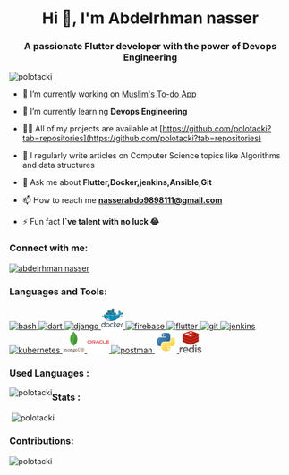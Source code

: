 <h1 align="center">Hi 👋, I'm Abdelrhman nasser</h1>
<h3 align="center">A passionate Flutter developer with the power of Devops Engineering</h3>

<p align="left"> <img src="https://komarev.com/ghpvc/?username=polotacki&label=Profile%20views&color=0e75b6&style=flat" alt="polotacki" /> </p>

- 🔭 I’m currently working on [Muslim's To-do App](https://github.com/polotacki/Muslim-Todo-Flutter.git)

- 🌱 I’m currently learning **Devops Engineering**

- 👨‍💻 All of my projects are available at [https://github.com/polotacki?tab=repositories](https://github.com/polotacki?tab=repositories)

- 📝 I regularly write articles on Computer Science topics like Algorithms and data structures

- 💬 Ask me about **Flutter,Docker,jenkins,Ansible,Git**

- 📫 How to reach me **nasserabdo9898111@gmail.com**

- ⚡ Fun fact **I`ve talent with no luck 😂**

<h3 align="left">Connect with me:</h3>
<p align="left">
<a href="https://linkedin.com/in/abdelrhman nasser" target="blank"><img align="center" src="https://raw.githubusercontent.com/rahuldkjain/github-profile-readme-generator/master/src/images/icons/Social/linked-in-alt.svg" alt="abdelrhman nasser" height="30" width="40" /></a>
</p>

<h3 align="left">Languages and Tools:</h3>
<p align="left"> <a href="https://www.gnu.org/software/bash/" target="_blank" rel="noreferrer"> <img src="https://www.vectorlogo.zone/logos/gnu_bash/gnu_bash-icon.svg" alt="bash" width="40" height="40"/> </a> <a href="https://dart.dev" target="_blank" rel="noreferrer"> <img src="https://www.vectorlogo.zone/logos/dartlang/dartlang-icon.svg" alt="dart" width="40" height="40"/> </a> <a href="https://www.djangoproject.com/" target="_blank" rel="noreferrer"> <img src="https://cdn.worldvectorlogo.com/logos/django.svg" alt="django" width="40" height="40"/> </a> <a href="https://www.docker.com/" target="_blank" rel="noreferrer"> <img src="https://raw.githubusercontent.com/devicons/devicon/master/icons/docker/docker-original-wordmark.svg" alt="docker" width="40" height="40"/> </a> <a href="https://firebase.google.com/" target="_blank" rel="noreferrer"> <img src="https://www.vectorlogo.zone/logos/firebase/firebase-icon.svg" alt="firebase" width="40" height="40"/> </a> <a href="https://flutter.dev" target="_blank" rel="noreferrer"> <img src="https://www.vectorlogo.zone/logos/flutterio/flutterio-icon.svg" alt="flutter" width="40" height="40"/> </a> <a href="https://git-scm.com/" target="_blank" rel="noreferrer"> <img src="https://www.vectorlogo.zone/logos/git-scm/git-scm-icon.svg" alt="git" width="40" height="40"/> </a> <a href="https://www.jenkins.io" target="_blank" rel="noreferrer"> <img src="https://www.vectorlogo.zone/logos/jenkins/jenkins-icon.svg" alt="jenkins" width="40" height="40"/> </a> <a href="https://kubernetes.io" target="_blank" rel="noreferrer"> <img src="https://www.vectorlogo.zone/logos/kubernetes/kubernetes-icon.svg" alt="kubernetes" width="40" height="40"/> </a> <a href="https://www.mongodb.com/" target="_blank" rel="noreferrer"> <img src="https://raw.githubusercontent.com/devicons/devicon/master/icons/mongodb/mongodb-original-wordmark.svg" alt="mongodb" width="40" height="40"/> </a> <a href="https://www.oracle.com/" target="_blank" rel="noreferrer"> <img src="https://raw.githubusercontent.com/devicons/devicon/master/icons/oracle/oracle-original.svg" alt="oracle" width="40" height="40"/> </a> <a href="https://postman.com" target="_blank" rel="noreferrer"> <img src="https://www.vectorlogo.zone/logos/getpostman/getpostman-icon.svg" alt="postman" width="40" height="40"/> </a> <a href="https://www.python.org" target="_blank" rel="noreferrer"> <img src="https://raw.githubusercontent.com/devicons/devicon/master/icons/python/python-original.svg" alt="python" width="40" height="40"/> </a> <a href="https://redis.io" target="_blank" rel="noreferrer"> <img src="https://raw.githubusercontent.com/devicons/devicon/master/icons/redis/redis-original-wordmark.svg" alt="redis" width="40" height="40"/> </a> </p>
<h3 align="left">Used Languages :</h3>
<p align="left"><img align="left" src="https://github-readme-stats.vercel.app/api/top-langs?username=polotacki&show_icons=true&locale=en&layout=compact" alt="polotacki" /></p>

<h3 align="left">Stats :</h3>
<p align="left">&nbsp;<img align="center" src="https://github-readme-stats.vercel.app/api?username=polotacki&show_icons=true&locale=en" alt="polotacki" /></p>
<h3 align="left"> Contributions:</h3>
<p align="left"><img align="center" src="https://github-readme-streak-stats.herokuapp.com/?user=polotacki&" alt="polotacki" /></p>
